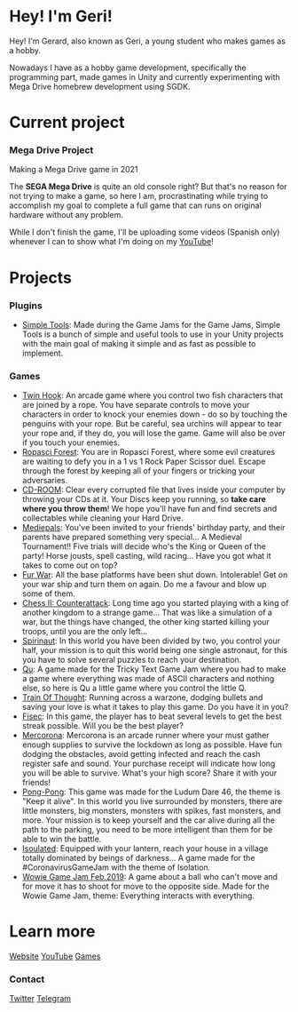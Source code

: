 # Hey! I'm Geri!

Hey! I'm Gerard, also known as Geri, a young student who makes games as a hobby.

Nowadays I have as a hobby game development, specifically the programming part, made games in Unity and currently experimenting with Mega Drive homebrew development using SGDK.

# Current project

### Mega Drive Project

Making a Mega Drive game in 2021

The **SEGA Mega Drive** is quite an old console right? But that's no reason for not trying to make a game, so here I am, procrastinating while trying to accomplish my goal to complete a full game that can runs on original hardware without any problem.

While I don't finish the game, I'll be uploading some videos (Spanish only) whenever I can to show what I'm doing on my [YouTube](https://www.youtube.com/channel/UCB669nq6P6WU2mP6RYVtEig)!

# Projects

### Plugins

- [Simple Tools](https://github.com/GerardGascon/SimpleTools): Made during the Game Jams for the Game Jams, Simple Tools is a bunch of simple and useful tools to use in your Unity projects with the main goal of making it simple and as fast as possible to implement.

### Games

- [Twin Hook](https://geri8.itch.io/twin-hook): An arcade game where you control two fish characters that are joined by a rope. You have separate controls to move your characters in order to knock your enemies down - do so by touching the penguins with your rope. But be careful, sea urchins will appear to tear your rope and, if they do, you will lose the game. Game will also be over if you touch your enemies.
- [Ropasci Forest](https://geri8.itch.io/ropasci-forest): You are in Ropasci Forest, where some evil creatures are waiting to defy you in a 1 vs 1 Rock Paper Scissor duel. Escape through the forest by keeping all of your fingers or tricking your adversaries.
- [CD-ROOM](https://charliebluewood.itch.io/cd-room): Clear every corrupted file that lives inside your computer by throwing your CDs at it. Your Discs keep you running, so **take care where you throw them**! We hope you'll have fun and find secrets and collectables while cleaning your Hard Drive.
- [Mediepals](https://geri8.itch.io/mediepals): You've been invited to your friends' birthday party, and their parents have prepared something very special... A Medieval Tournament!! Five trials will decide who's the King or Queen of the party! Horse jousts, spell casting, wild racing... Have you got what it takes to come out on top?
- [Fur War](https://geri8.itch.io/fur-war): All the base platforms have been shut down. Intolerable! Get on your war ship and turn them on again. Do me a favour and blow up some of them.
- [Chess II: Counterattack](https://geri8.itch.io/chess2-counterattack):  Long time ago you started playing with a king of another kingdom to a strange game... That was like a simulation of a war, but the things have changed, the other king started killing your troops, until you are the only left...
- [Spirinaut](https://geri8.itch.io/spirinaut): In this world you have been divided by two, you control your half, your mission is to quit this world being one single astronaut, for this you have to solve several puzzles to reach your destination.
- [Qu](https://geri8.itch.io/qu): A game made for the Tricky Text Game Jam where you had to make a game where everything was made of ASCII characters and nothing else, so here is Qu a little game where you control the little Q.
- [Train Of Thought](https://teamdoss.itch.io/train-of-thought): Running across a warzone, dodging bullets and saving your love is what it takes to play this game. Do you have it in you?
- [Fisec](https://geri8.itch.io/fisec): In this game, the player has to beat several levels to get the best streak possible. Will you be the best player?
- [Mercorona](https://geri8.itch.io/mercorona): Mercorona is an arcade runner where your must gather enough supplies to survive the lockdown as long as possible. Have fun dodging the obstacles, avoid getting infected and reach the cash register safe and sound. Your purchase receipt will indicate how long you will be able to survive. What's your high score? Share it with your friends!
- [Pong-Pong](https://geri8.itch.io/pong-pong): This game was made for the Ludum Dare 46, the theme is "Keep it alive". In this world you live surrounded by monsters, there are little monsters, big monsters, monsters with spikes, fast monsters, and more. Your mission is to keep yourself and the car alive during all the path to the parking, you need to be more intelligent than them for be able to win the battle.
- [Isoulated](https://geri8.itch.io/isoulated): Equipped with your lantern, reach your house in a village totally dominated by beings of darkness... A game made for the #CoronavirusGameJam with the theme of Isolation.
- [Wowie Game Jam Feb.2019](https://geri8.itch.io/wowie-game-jam): A game about a ball who can't move and for move it has to shoot for move to the opposite side. Made for the Wowie Game Jam, theme: Everything interacts with everything.

# Learn more

[Website](https://gerardgascon.github.io/)
[YouTube](https://www.youtube.com/channel/UCB669nq6P6WU2mP6RYVtEig)
[Games](https://geri8.itch.io/)

### Contact

[Twitter](https://twitter.com/G_of_Geri)
[Telegram](https://t.me/G_of_Geri)
